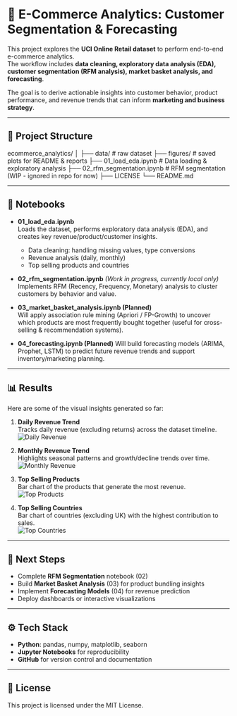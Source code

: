 # 🛒 E-Commerce Analytics: Customer Segmentation & Forecasting

This project explores the **UCI Online Retail dataset** to perform end-to-end e-commerce analytics.  
The workflow includes **data cleaning, exploratory data analysis (EDA), customer segmentation (RFM analysis), market basket analysis, and forecasting**.  

The goal is to derive actionable insights into customer behavior, product performance, and revenue trends that can inform **marketing and business strategy**.

---

## 📂 Project Structure
ecommerce_analytics/
│
├── data/ # raw dataset
├── figures/ # saved plots for README & reports
├── 01_load_eda.ipynb # Data loading & exploratory analysis
├── 02_rfm_segmentation.ipynb # RFM segmentation (WIP - ignored in repo for now)
├── LICENSE
└── README.md


---

## 📘 Notebooks

- **01_load_eda.ipynb**  
  Loads the dataset, performs exploratory data analysis (EDA), and creates key revenue/product/customer insights.  
  - Data cleaning: handling missing values, type conversions  
  - Revenue analysis (daily, monthly)  
  - Top selling products and countries  

- **02_rfm_segmentation.ipynb** *(Work in progress, currently local only)*  
  Implements RFM (Recency, Frequency, Monetary) analysis to cluster customers by behavior and value.

- **03_market_basket_analysis.ipynb (Planned)**  
  Will apply association rule mining (Apriori / FP-Growth) to uncover which products are most frequently bought together (useful for cross-selling & recommendation systems).
  
- **04_forecasting.ipynb (Planned)**
  Will build forecasting models (ARIMA, Prophet, LSTM) to predict future revenue trends and support inventory/marketing planning.

---

## 📊 Results

Here are some of the visual insights generated so far:

1. **Daily Revenue Trend**  
Tracks daily revenue (excluding returns) across the dataset timeline.  
![Daily Revenue](figures/daily_revenue.png)

2. **Monthly Revenue Trend**  
Highlights seasonal patterns and growth/decline trends over time.  
![Monthly Revenue](figures/monthly_revenue.png)

3. **Top Selling Products**  
Bar chart of the products that generate the most revenue.  
![Top Products](figures/topselling_products.png)

4. **Top Selling Countries**  
Bar chart of countries (excluding UK) with the highest contribution to sales.  
![Top Countries](figures/topselling_countries.png)

---

## 🚀 Next Steps
- Complete **RFM Segmentation** notebook (02)  
- Build **Market Basket Analysis** (03) for product bundling insights  
- Implement **Forecasting Models** (04) for revenue prediction  
- Deploy dashboards or interactive visualizations  

---

## ⚙️ Tech Stack

- **Python**: pandas, numpy, matplotlib, seaborn  
- **Jupyter Notebooks** for reproducibility  
- **GitHub** for version control and documentation  

---

## 📜 License
This project is licensed under the MIT License.
